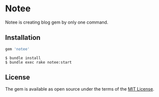 # Notee

Notee is creating blog gem by only one command.

## Installation

```ruby
gem 'notee'
```
    $ bundle install
    $ bundle exec rake notee:start

## License

The gem is available as open source under the terms of the [MIT License](http://opensource.org/licenses/MIT).

